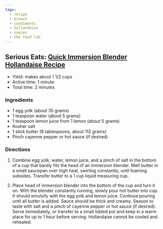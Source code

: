 ```yaml
---
tags:
  - recipe
  - brunch
  - condiments
  - hollandaise
  - sauces
  - the food lab
---
```


## Serious Eats: [Quick Immersion Blender Hollandaise Recipe][serious-eats]

[serious-eats]: https://www.seriouseats.com/recipes/2013/04/foolproof-2-minute-hollandaise-recipe.html

- Yield: makes about 1 1/2 cups
- Active time: 1 minute
- Total time: 2 minutes

### Ingredients

- 1 egg yolk (about 35 grams)
- 1 teaspoon water (about 5 grams)
- 1 teaspoon lemon juice from 1 lemon (about 5 grams)
- Kosher salt
- 1 stick butter (8 tablespoons, about 112 grams)
- Pinch cayenne pepper or hot sauce (if desired)

### Directions

1. Combine egg yolk, water, lemon juice, and a pinch of salt in the bottom of a
   cup that barely fits the head of an immersion blender. Melt butter in a
   small saucepan over high heat, swirling constantly, until foaming subsides.
   Transfer butter to a 1 cup liquid measuring cup.

1. Place head of immersion blender into the bottom of the cup and turn it on.
   With the blender constantly running, slowly pour hot butter into cup. It
   should emulsify with the egg yolk and lemon juice. Continue pouring until
   all butter is added. Sauce should be thick and creamy. Season to taste with
   salt and a pinch of cayenne pepper or hot sauce (if desired). Serve
   immediately, or transfer to a small lidded pot and keep in a warm place for
   up to 1 hour before serving. Hollandaise cannot be cooled and reheated.

